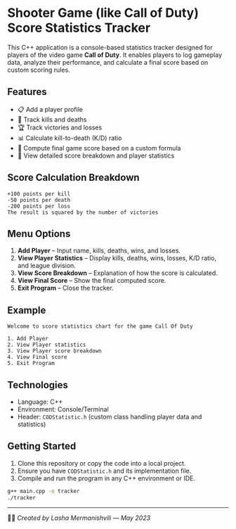 
# Shooter Game (like Call of Duty) Score Statistics Tracker

This C++ application is a console-based statistics tracker designed for players of the video game **Call of Duty**. It enables players to log gameplay data, analyze their performance, and calculate a final score based on custom scoring rules.

## Features

- 📋 Add a player profile
- 🔫 Track kills and deaths
- 🏆 Track victories and losses
- 📊 Calculate kill-to-death (K/D) ratio
- 🧮 Compute final game score based on a custom formula
- 🧾 View detailed score breakdown and player statistics

## Score Calculation Breakdown

```
+100 points per kill  
-50 points per death  
-200 points per loss  
The result is squared by the number of victories
```

## Menu Options

1. **Add Player** – Input name, kills, deaths, wins, and losses.
2. **View Player Statistics** – Display kills, deaths, wins, losses, K/D ratio, and league division.
3. **View Score Breakdown** – Explanation of how the score is calculated.
4. **View Final Score** – Show the final computed score.
5. **Exit Program** – Close the tracker.

## Example

```
Welcome to score statistics chart for the game Call Of Duty

1. Add Player
2. View Player statistics
3. View Player score breakdown
4. View Final score
5. Exit Program
```

## Technologies

- Language: C++
- Environment: Console/Terminal
- Header: `CODStatistic.h` (custom class handling player data and statistics)

## Getting Started

1. Clone this repository or copy the code into a local project.
2. Ensure you have `CODStatistic.h` and its implementation file.
3. Compile and run the program in any C++ environment or IDE.

```bash
g++ main.cpp -o tracker
./tracker
```

---

👨‍💻 *Created by Lasha Mermanishvili — May 2023*
